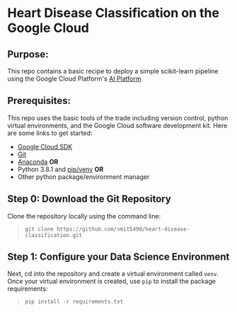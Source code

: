 # Heart Disease Classification on the Google Cloud



## Purpose:
This repo contains a basic recipe to deploy a simple scikit-learn pipeline using
the Google Cloud Platform's [AI Platform](https://cloud.google.com/ai-platform)

## Prerequisites:
This repo uses the basic tools of the trade including version control, python
virtual environments, and the Google Cloud software development kit. Here are
some links to get started:  

* [Google Cloud SDK](https://cloud.google.com/sdk)
* [Git](https://git-scm.com)
* [Anaconda](https://www.anaconda.com) **OR**
* Python 3.8.1 and [pip/venv](https://packaging.python.org/guides/installing-using-pip-and-virtual-environments/) **OR**
* Other python package/environment manager

## Step 0: Download the Git Repository
Clone the repository locally using the command line:  

>`git clone https://github.com/smit5490/heart-disease-classification.git`

## Step 1: Configure your Data Science Environment
Next, cd into the repository and create a virtual environment called `venv`.
Once your virtual environment is created, use `pip` to install the package
requirements:  

>`pip install -r requirements.txt`
